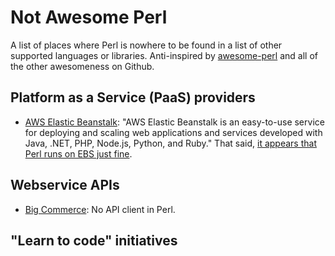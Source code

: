 Not Awesome Perl
================

A list of places where Perl is nowhere to be found in a list of other supported languages or libraries. Anti-inspired by [awesome-perl](https://github.com/hachiojipm/awesome-perl) and all of the other awesomeness on Github.

## Platform as a Service (PaaS) providers

* [AWS Elastic Beanstalk](https://aws.amazon.com/elasticbeanstalk/): "AWS Elastic Beanstalk is an easy-to-use service for deploying and scaling web applications and services developed with Java, .NET, PHP, Node.js, Python, and Ruby." That said, [it appears that Perl runs on EBS just fine](https://github.com/masakyst/aws-perloneb_simple).


## Webservice APIs

* [Big Commerce](https://developer.bigcommerce.com/api/clients): No API client in Perl.

## "Learn to code" initiatives


